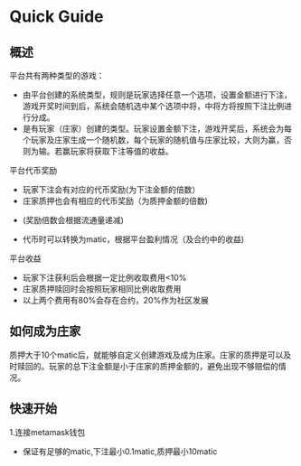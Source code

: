# Quick Guide

## 概述
平台共有两种类型的游戏：
 + 由平台创建的系统类型，规则是玩家选择任意一个选项，设置金额进行下注，游戏开奖时间到后，系统会随机选中某个选项中将，中将方将按照下注比例进行分成。 
 + 是有玩家（庄家）创建的类型。玩家设置金额下注，游戏开奖后，系统会为每个玩家及庄家生成一个随机数，每个玩家的随机值与庄家比较，大则为赢，否则为输。若赢玩家将获取下注等值的收益。

平台代币奖励
 + 玩家下注会有对应的代币奖励(为下注金额的倍数）
 + 庄家质押也会有相应的代币奖励（为质押金额的倍数)
  - (奖励倍数会根据流通量递减)
 + 代币时可以转换为matic，根据平台盈利情况（及合约中的收益)

平台收益
 + 玩家下注获利后会根据一定比例收取费用<10%
 + 庄家质押赎回时会按照玩家相同比例收取费用
 + 以上两个费用有80%会存在合约，20%作为社区发展

## 如何成为庄家

质押大于10个matic后，就能够自定义创建游戏及成为庄家。庄家的质押是可以及时赎回的。玩家的总下注金额是小于庄家的质押金额的，避免出现不够赔偿的情况。

## 快速开始

1.连接metamask钱包 

 - 保证有足够的matic,下注最小0.1matic,质押最小10matic




